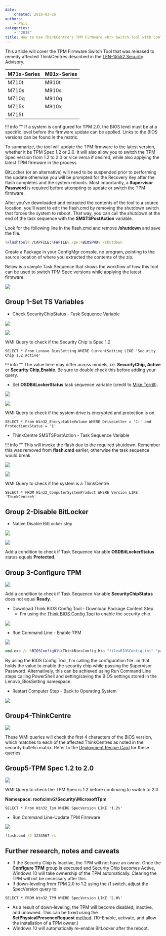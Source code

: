 ```yaml
---
date:
    created: 2018-03-26
authors:
    - Phil
categories:
    - "2018"
title: How to Use ThinkCentre's TPM Firmware <br> Switch Tool with ConfigMgr
---
```


This article will cover the TPM Firmware Switch Tool that was released to remedy affected ThinkCentres described in the [LEN-15552 Security Advisory](https://support.lenovo.com/us/en/product_security/len-15552).
<!-- more -->
| M71x-Series | M91x-Series |
|-------------|-------------|
| M710t | M910t |
| M710s | M910s |
| M710q | M910q |
| M715s | M910x |
| M715t |       |

!!! info ""
    If a system is configured for TPM 2.0, the BIOS level must be at a specific level before the firmware update can be applied. Links to the BIOS versions can be found in the matrix.

To summarize, the tool will update the TPM firmware to the latest version, whether it be TPM Spec 1.2 or 2.0. It will also allow you to switch the TPM Spec version from 1.2 to 2.0 or vice versa if desired, while also applying the latest TPM firmware in the process.

BitLocker (or an alternative) will need to be suspended prior to performing the update otherwise you will be prompted for the Recovery Key after the flash completes and the system reboots. Most importantly, a **Supervisor Password** is required before attempting to update or switch the TPM firmware.

After you've downloaded and extracted the contents of the tool to a source location, you'll want to edit the flash.cmd by removing the shutdown switch that forces the system to reboot. That way, you can call the shutdown at the end of the task sequence with the **SMSTSPostAction** variable.

Look for the following line in the flash.cmd and remove **/shutdown** and save the file.

```cmd
%Flashtool% /CAPFILE:%FWFILE% /pw:%BIOSPWD% /shutdown
```

Create a Package in your ConfigMgr console, no program, pointing to the source location of where you extracted the contents of the zip.

Below is a sample Task Sequence that shows the workflow of how this tool can be used to switch TPM Spec versions while applying the latest firmware:

![](\img/2018/tc_tpm_fwswitch_tool/image1.jpg)

## Group 1-Set TS Variables

- Check SecurityChipStatus - Task Sequence Variable

![](\img/2018/tc_tpm_fwswitch_tool/image2.jpg)

![](\img/2018/tc_tpm_fwswitch_tool/image3.jpg)

WMI Query to check if the Security Chip is Spec 1.2

```wql
SELECT * From Lenovo_BiosSetting WHERE CurrentSetting LIKE 'Security Chip 1.2,Active'
```

!!! info ""
    The value here may differ across models, i.e. **SecurityChip, Active** or **Security Chip,Enable**. Be sure to double check this before adding your query.

- Set **OSDBitLockerStatus** task sequence variable (credit to [Mike Terrill](https://miketerrill.net/2017/04/19/how-to-detect-suspend-and-re-enable-bitlocker-during-a-task-sequence/)).

![](\img/2018/tc_tpm_fwswitch_tool/image4.jpg)

![](\img/2018/tc_tpm_fwswitch_tool/image5.jpg)

WMI Query to check if the system drive is encrypted and protection is on.

```wql
SELECT * From Win32_EncryptableVolume WHERE DriveLetter = 'C:' and ProtectionsStatus = '1'
```

- ThinkCentre SMSTSPostAction - Task Sequence Variable

!!! info ""
    This will invoke the flash due to the required shutdown. Remember this was removed from **flash.cmd** earlier, otherwise the task sequence would break.

![](\img/2018/tc_tpm_fwswitch_tool/image6.jpg)

![](\img/2018/tc_tpm_fwswitch_tool/image7.jpg)

WMI Query to check if the system is a ThinkCentre

```wql
SELECT * FROM Win32_ComputerSystemProduct WHERE Version LIKE 'ThinkCentre%'
```

## Group 2-Disable BitLocker

- Native Disable BitLocker step

![](\img/2018/tc_tpm_fwswitch_tool/image8.jpg)

![](\img/2018/tc_tpm_fwswitch_tool/image9.jpg)

Add a condition to check if Task Sequence Variable **OSDBitLockerStatus** status equals **Protected**.

## Group 3-Configure TPM

![](\img/2018/tc_tpm_fwswitch_tool/image10.jpg)

Add a condition to check if Task Sequence Variable **SecurityChipStatus** does not equal **Ready**.

- Download Think BIOS Config Tool - Download Package Content Step
    - I'm using the [Think BIOS Config Tool](https://docs.lenovocdrt.com/#/tbct/tbct_top) to enable the security chip.

![](\img/2018/tc_tpm_fwswitch_tool/image11.jpg)

- Run Command Line - Enable TPM

![](\img/2018/tc_tpm_fwswitch_tool/image12.jpg)

```cmd
cmd.exe /c %BIOSConfig01%\ThinkBiosConfig.hta "file=BIOSConfig.ini" "pass=1234567"
```

By using the BIOS Config Tool, I'm calling the configuration file .ini that holds the value to enable the security chip while passing the Supervisor Password. Alternatively, this can be achieved using Run Command Line steps calling PowerShell and setting/saving the BIOS settings stored in the Lenovo_BiosSetting namespace.

- Restart Computer Step - Back to Operating System

![](\img/2018/tc_tpm_fwswitch_tool/image13.jpg)

## Group4-ThinkCentre

![](\img/2018/tc_tpm_fwswitch_tool/image14.jpg)

These WMI queries will check the first 4 characters of the BIOS version, which matches to each of the affected ThinkCentres as noted in the security bulletin matrix. Refer to the [Deployment Recipe Card](https://download.lenovo.com/cdrt/ddrc/RecipeCardWeb.html) for these queries.

## Group5-TPM Spec 1.2 to 2.0

![](\img/2018/tc_tpm_fwswitch_tool/image15.jpg)

WMI Query to check the TPM Spec is 1.2 before continuing to switch to 2.0.

**Namespace: root\cimv2\Security\MicrosoftTpm**

```wql
SELECT * From Win32_Tpm WHERE SpecVersion LIKE '1.2%'
```

- Run Command Line-Update TPM Firmware

![](\img/2018/tc_tpm_fwswitch_tool/image16.jpg)

```cmd
flash.cmd /2 1234567 /s
```

## Further research, notes and caveats

- If the Security Chip is Inactive, the TPM will not have an owner. Once the **Configure TPM** group is executed and Security Chip becomes Active, Windows 10 will take ownership of the TPM automatically.  Clearing the TPM will not be necessary after this.
- If down-leveling from TPM 2.0 to 1.2 using the /1 switch, adjust the SpecVersion query to:

```wql
SELECT * FROM Win32_TPM WHERE SpecVersion LIKE '2.0%'
```

- As a result of down-leveling, the TPM will become disabled, inactive, and unowned. This can be fixed using the **SetPhysicalPresenceRequest** [method](https://docs.microsoft.com/en-us/windows/win32/secprov/setphysicalpresencerequest-win32-tpm).  (10-Enable, activate, and allow the installation of a TPM owner.)
- Windows 10 will automatically re-enable BitLocker after the reboot.
